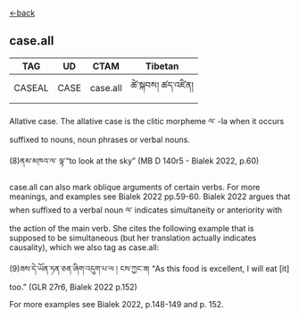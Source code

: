 [<-back](en/pos/postag_features/postag_features.md)

## case.all</br>

|   TAG    | UD | CTAM | Tibetan |
| -------- | ------- | ---- | ---- |
| CASEAL | CASE   | case.all | ཚེ་སྐབས། ཚད་འཛིན།

Allative case. The allative case is the clitic morpheme ལ་ -la when it occurs suffixed to
nouns, noun phrases or verbal nouns.

(8)ནམ་མཁའ་ལ་ ལྟ་“to look at the sky” (MB D 140r5 - Bialek 2022, p.60)

case.all can also mark oblique arguments of certain verbs. For more meanings, and
examples see Bialek 2022 pp.59-60. Bialek 2022 argues that when suffixed to a verbal noun
ལ་ indicates simultaneity or anteriority with the action of the main verb. She cites the following
example that is supposed to be simultaneous (but her translation actually indicates
causality), which we also tag as case.all:

(9)ཟས་དེ་ཡོན་ཏན་ཅན་ཞིག་འདུག་པ་ལ ། ངས་ཀྱང་ཟ། “As this food is excellent, I will eat [it]
too.” (GLR 27r6, Bialek 2022 p.152)

For more examples see Bialek 2022, p.148-149 and p. 152.